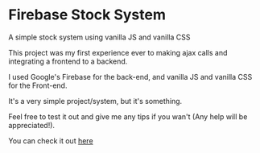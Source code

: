 # Firebase Stock System
A simple stock system using vanilla JS and vanilla CSS

This project was my first experience ever to making ajax calls and integrating a frontend to a backend. 

I used Google's Firebase for the back-end, and vanilla JS and vanilla CSS for the Front-end.

It's a very simple project/system, but it's something.

Feel free to test it out and give me any tips if you wan't (Any help will be appreciated!).

You can check it out [here](https://mendes13.github.io/firebase-stock-system/index.html)
